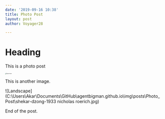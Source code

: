 ```yaml
---
date: '2019-09-16 10:38'
title: Photo Post
layout: post
author: Voyager28

---
```


# Heading



This is a photo post

<img src="C:\Users\Akar\Documents\GitHub\agentbigman.github.io\img\posts\Photo_Post\0l34ntgnfnd01.jpg" alt="Superman" style="zoom: 25%;" />



This is another image. 

![Landscape](C:\Users\Akar\Documents\GitHub\agentbigman.github.io\img\posts\Photo_Post\shekar-dzong-1933 nicholas roerich.jpg)

End of the post. 
